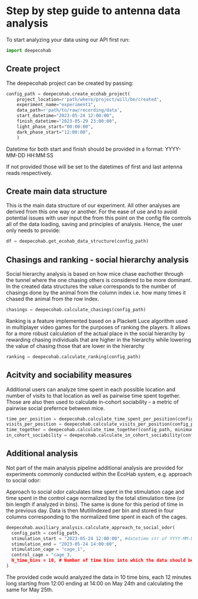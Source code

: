 # Step by step guide to antenna data analysis

To start analyzing your data using our API first run:

```python
import deepecohab
```

## Create project

The deepecohab project can be created by passing:

```python
config_path = deepecohab.create_ecohab_project(
    project_location=r'path/where/project/will/be/created',
    experiment_name="experiment1",
    data_path=r'path/to/raw/recording/data',
    start_datetime="2023-05-24 12:00:00", 
    finish_datetime="2023-05-29 23:00:00",
    light_phase_start="00:00:00",
    dark_phase_start="12:00:00",
    )
```

Datetime for both start and finish should be provided in a format: YYYY-MM-DD HH:MM:SS

If not provided those will be set to the datetimes of first and last antenna reads respectively.

## Create main data structure

This is the main data structure of our experiment. All other analyses are derived from this one way or another. For the ease of use and to avoid potential issues with user input the from this point on the config file controls all of the data loading, saving and principles of analysis. Hence, the user only needs to provide:

```python
df = deepecohab.get_ecohab_data_structure(config_path)
```

## Chasings and ranking - social hierarchy analysis

Social hierarchy analysis is based on how mice chase eachother through the tunnel where the one chasing others is considered to be more dominant. In the created data structures the value corresponds to the number of chasings done by the animal from the column index i.e. how many times it chased the animal from the row index.
```python
chasings = deepecohab.calculate_chasings(config_path)
```

Ranking is a feature implemented based on a Plackett Luce algorithm used in multiplayer video games for the purposes of ranking the players. It allows for a more robust calculation of the actual place in the social hierarchy by rewarding chasing individuals that are higher in the hierarchy while lowering the value of chasing those that are lower in the hierarchy

```python
ranking = deepecohab.calculate_ranking(config_path)
```

## Acitvity and sociability measures

Additional users can analyze time spent in each possible location and number of visits to that location as well as pairwise time spent together. Those are also then used to calculate in-cohort sociability - a metric of pairwise social prefernce between mice.

```python
time_per_position = deepecohab.calculate_time_spent_per_position(config_path)
visits_per_position = deepecohab.calculate_visits_per_position(config_path)
time_together = deepecohab.calculate_time_together(config_path, minimum_time=2)
in_cohort_sociability = deepecohab.calculate_in_cohort_sociability(config_path)
```

## Additional analysis

Not part of the main analysis pipeline additional analysis are provided for experiments commonly conducted within the EcoHab system, e.g. approach to social odor:

Approach to social odor calculates time spent in the stimulation cage and time spent in the control cage normalized by the total stimulation time (or bin length if analyzed in bins). The same is done for this period of time in the previous day. Data is then MutliIndexed per bin and stored in four columns corresponding to the normalized time spent in each of the cages. 

```python
deepecohab.auxiliary_analysis.calculate_approach_to_social_odor(
  config_path = config_path,
  stimulation_start = "2023-05-24 12:00:00", #datetime str of YYYY-MM-DD HH:MM:SS format
  stimulation_end = "2023-05-24 14:00:00",
  stimulation_cage = "cage_1",
  control_cage = "cage_3,
  N_time_bins = 10, # Number of time bins into which the data should be divided
)
```
The provided code would analyzed the data in 10 time bins, each 12 minutes long starting from 12:00 ending at 14:00 on May 24th and calculating the same for May 25th.



